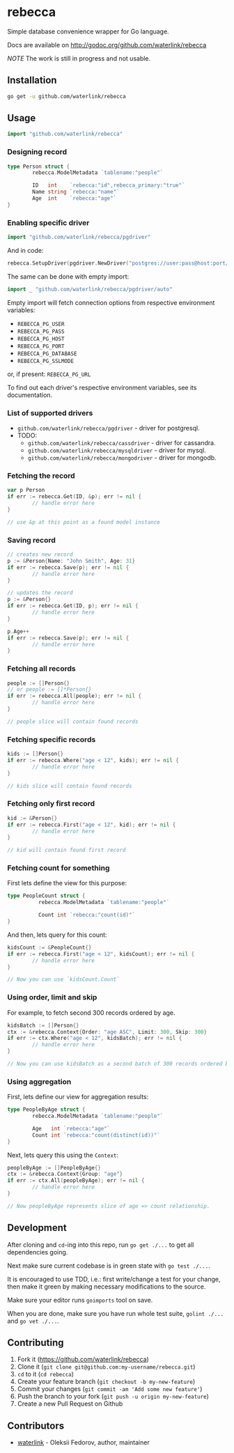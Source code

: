 # rebecca

Simple database convenience wrapper for Go language.

Docs are available on http://godoc.org/github.com/waterlink/rebecca

*NOTE* The work is still in progress and not usable.

## Installation

```bash
go get -u github.com/waterlink/rebecca
```

## Usage

```go
import "github.com/waterlink/rebecca"
```

### Designing record

```go
type Person struct {
        rebecca.ModelMetadata `tablename:"people"`

        ID   int    `rebecca:"id",rebecca_primary:"true"`
        Name string `rebecca:"name"`
        Age  int    `rebecca:"age"`
}
```

### Enabling specific driver

```go
import "github.com/waterlink/rebecca/pgdriver"
```

And in code:

```go
rebecca.SetupDriver(pgdriver.NewDriver("postgres://user:pass@host:port/database?sslmode=sslmode"))
```

The same can be done with empty import:

```go
import _ "github.com/waterlink/rebecca/pgdriver/auto"
```

Empty import will fetch connection options from respective environment
variables:

- `REBECCA_PG_USER`
- `REBECCA_PG_PASS`
- `REBECCA_PG_HOST`
- `REBECCA_PG_PORT`
- `REBECCA_PG_DATABASE`
- `REBECCA_PG_SSLMODE`

or, if present: `REBECCA_PG_URL`

To find out each driver's respective environment variables, see its
documentation.

### List of supported drivers

- `github.com/waterlink/rebecca/pgdriver` - driver for postgresql.
- TODO:
  - `github.com/waterlink/rebecca/cassdriver` - driver for cassandra.
  - `github.com/waterlink/rebecca/mysqldriver` - driver for mysql.
  - `github.com/waterlink/rebecca/mongodriver` - driver for mongodb.

### Fetching the record

```go
var p Person
if err := rebecca.Get(ID, &p); err != nil {
        // handle error here
}

// use &p at this point as a found model instance
```

### Saving record

```go
// creates new record
p := &Person{Name: "John Smith", Age: 31}
if err := rebecca.Save(p); err != nil {
        // handle error here
}

// updates the record
p := &Person{}
if err := rebecca.Get(ID, p); err != nil {
        // handle error here
}

p.Age++
if err := rebecca.Save(p); err != nil {
        // handle error here
}
```

### Fetching all records

```go
people := []Person{}
// or people := []*Person{}
if err := rebecca.All(people); err != nil {
        // handle error here
}

// people slice will contain found records
```

### Fetching specific records

```go
kids := []Person{}
if err := rebecca.Where("age < 12", kids); err != nil {
        // handle error here
}

// kids slice will contain found records
```

### Fetching only first record

```go
kid := &Person{}
if err := rebecca.First("age < 12", kid); err != nil {
        // handle error here
}

// kid will contain found first record
```

### Fetching count for something

First lets define the view for this purpose:

```go
type PeopleCount struct {
          rebecca.ModelMetadata `tablename:"people"`

          Count int `rebecca:"count(id)"`
}
```

And then, lets query for this count:

```go
kidsCount := &PeopleCount{}
if err := rebecca.First("age < 12", kidsCount); err != nil {
        // handle error here
}

// Now you can use `kidsCount.Count`
```

### Using order, limit and skip

For example, to fetch second 300 records ordered by age.

```go
kidsBatch := []Person{}
ctx := &rebecca.Context{Order: "age ASC", Limit: 300, Skip: 300}
if err := ctx.Where("age < 12", kidsBatch); err != nil {
        // handle error here
}

// Now you can use kidsBatch as a second batch of 300 records ordered by age.
```

### Using aggregation

First, lets define our view for aggregation results:

```go
type PeopleByAge struct {
        rebecca.ModelMetadata `tablename:"people"`

        Age   int `rebecca:"age"`
        Count int `rebecca:"count(distinct(id))"`
}
```

Next, lets query this using the `Context`:

```go
peopleByAge := []PeopleByAge{}
ctx := &rebecca.Context{Group: "age"}
if err := ctx.All(peopleByAge); err != nil {
        // handle error here
}

// Now peopleByAge represents slice of age => count relationship.
```

## Development

After cloning and `cd`-ing into this repo, run `go get ./...` to get all
dependencies going.

Next make sure current codebase is in green state with `go test ./...`.

It is encouraged to use TDD, i.e.: first write/change a test for your change,
then make it green by making necessary modifications to the source.

Make sure your editor runs `goimports` tool on save.

When you are done, make sure you have run whole test suite, `golint ./...` and
`go vet ./...`.

## Contributing

1. Fork it (https://github.com/waterlink/rebecca)
1. Clone it (`git clone git@github.com:my-username/rebecca.git`)
1. `cd` to it (`cd rebecca`)
1. Create your feature branch (`git checkout -b my-new-feature`)
1. Commit your changes (`git commit -am 'Add some new feature'`)
1. Push the branch to your fork (`git push -u origin my-new-feature`)
1. Create a new Pull Request on Github

## Contributors

- [waterlink](https://github.com/waterlink) - Oleksii Fedorov, author,
  maintainer
